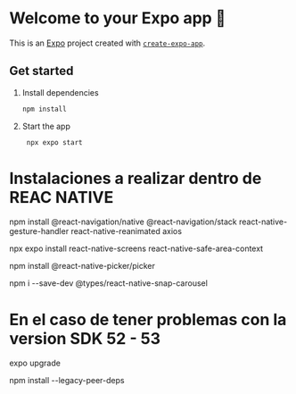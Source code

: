 # Welcome to your Expo app 👋

This is an [Expo](https://expo.dev) project created with [`create-expo-app`](https://www.npmjs.com/package/create-expo-app).

## Get started

1. Install dependencies

   ```bash
   npm install
   ```

2. Start the app

   ```bash
    npx expo start
   ```



# Instalaciones a realizar dentro de REAC NATIVE

npm install @react-navigation/native @react-navigation/stack react-native-gesture-handler react-native-reanimated axios


npx expo install react-native-screens react-native-safe-area-context

npm install @react-native-picker/picker

npm i --save-dev @types/react-native-snap-carousel


# En el caso de tener problemas con la version SDK 52 - 53

  expo upgrade

  npm install --legacy-peer-deps